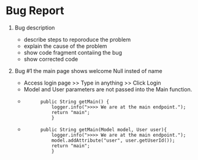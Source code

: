 # Bug Report

1. Bug description
    * describe steps to reporoduce the problem
    * explain the cause of the problem
    * show code fragment contaiing the bug
    * show corrected code
        
2. Bug #1 the main page shows welcome Null insted of name 
    * Access login page >> Type in anything >> Click Login
    * Model and User parameters are not passed into the Main function.
    * ```@GetMapping("/main")
            public String getMain() {
                logger.info(">>>> We are at the main endpoint.");
                return "main";
                }
    * ```@GetMapping("/main")
            public String getMain(Model model, User user){
                logger.info(">>>> We are at the main endpoint.");
                model.addAttribute("user", user.getUserId());
                return "main";
                }

